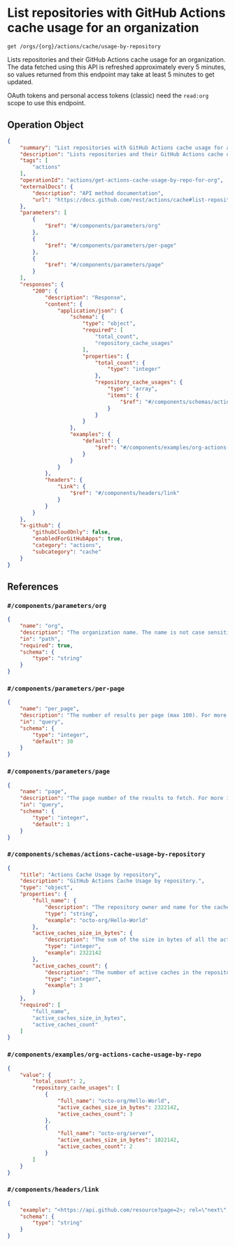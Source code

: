 # List repositories with GitHub Actions cache usage for an organization

`get /orgs/{org}/actions/cache/usage-by-repository`

Lists repositories and their GitHub Actions cache usage for an organization.
The data fetched using this API is refreshed approximately every 5 minutes, so values returned from this endpoint may take at least 5 minutes to get updated.

OAuth tokens and personal access tokens (classic) need the `read:org` scope to use this endpoint.

## Operation Object

```json
{
    "summary": "List repositories with GitHub Actions cache usage for an organization",
    "description": "Lists repositories and their GitHub Actions cache usage for an organization.\nThe data fetched using this API is refreshed approximately every 5 minutes, so values returned from this endpoint may take at least 5 minutes to get updated.\n\nOAuth tokens and personal access tokens (classic) need the `read:org` scope to use this endpoint.",
    "tags": [
        "actions"
    ],
    "operationId": "actions/get-actions-cache-usage-by-repo-for-org",
    "externalDocs": {
        "description": "API method documentation",
        "url": "https://docs.github.com/rest/actions/cache#list-repositories-with-github-actions-cache-usage-for-an-organization"
    },
    "parameters": [
        {
            "$ref": "#/components/parameters/org"
        },
        {
            "$ref": "#/components/parameters/per-page"
        },
        {
            "$ref": "#/components/parameters/page"
        }
    ],
    "responses": {
        "200": {
            "description": "Response",
            "content": {
                "application/json": {
                    "schema": {
                        "type": "object",
                        "required": [
                            "total_count",
                            "repository_cache_usages"
                        ],
                        "properties": {
                            "total_count": {
                                "type": "integer"
                            },
                            "repository_cache_usages": {
                                "type": "array",
                                "items": {
                                    "$ref": "#/components/schemas/actions-cache-usage-by-repository"
                                }
                            }
                        }
                    },
                    "examples": {
                        "default": {
                            "$ref": "#/components/examples/org-actions-cache-usage-by-repo"
                        }
                    }
                }
            },
            "headers": {
                "Link": {
                    "$ref": "#/components/headers/link"
                }
            }
        }
    },
    "x-github": {
        "githubCloudOnly": false,
        "enabledForGitHubApps": true,
        "category": "actions",
        "subcategory": "cache"
    }
}
```

## References

### `#/components/parameters/org`

```json
{
    "name": "org",
    "description": "The organization name. The name is not case sensitive.",
    "in": "path",
    "required": true,
    "schema": {
        "type": "string"
    }
}
```

### `#/components/parameters/per-page`

```json
{
    "name": "per_page",
    "description": "The number of results per page (max 100). For more information, see \"[Using pagination in the REST API](https://docs.github.com/rest/using-the-rest-api/using-pagination-in-the-rest-api).\"",
    "in": "query",
    "schema": {
        "type": "integer",
        "default": 30
    }
}
```

### `#/components/parameters/page`

```json
{
    "name": "page",
    "description": "The page number of the results to fetch. For more information, see \"[Using pagination in the REST API](https://docs.github.com/rest/using-the-rest-api/using-pagination-in-the-rest-api).\"",
    "in": "query",
    "schema": {
        "type": "integer",
        "default": 1
    }
}
```

### `#/components/schemas/actions-cache-usage-by-repository`

```json
{
    "title": "Actions Cache Usage by repository",
    "description": "GitHub Actions Cache Usage by repository.",
    "type": "object",
    "properties": {
        "full_name": {
            "description": "The repository owner and name for the cache usage being shown.",
            "type": "string",
            "example": "octo-org/Hello-World"
        },
        "active_caches_size_in_bytes": {
            "description": "The sum of the size in bytes of all the active cache items in the repository.",
            "type": "integer",
            "example": 2322142
        },
        "active_caches_count": {
            "description": "The number of active caches in the repository.",
            "type": "integer",
            "example": 3
        }
    },
    "required": [
        "full_name",
        "active_caches_size_in_bytes",
        "active_caches_count"
    ]
}
```

### `#/components/examples/org-actions-cache-usage-by-repo`

```json
{
    "value": {
        "total_count": 2,
        "repository_cache_usages": [
            {
                "full_name": "octo-org/Hello-World",
                "active_caches_size_in_bytes": 2322142,
                "active_caches_count": 3
            },
            {
                "full_name": "octo-org/server",
                "active_caches_size_in_bytes": 1022142,
                "active_caches_count": 2
            }
        ]
    }
}
```

### `#/components/headers/link`

```json
{
    "example": "<https://api.github.com/resource?page=2>; rel=\"next\", <https://api.github.com/resource?page=5>; rel=\"last\"",
    "schema": {
        "type": "string"
    }
}
```
